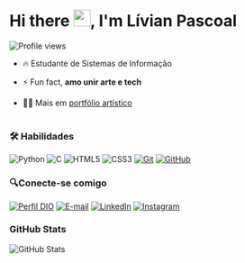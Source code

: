 
<h1 align="left">Hi there <img src="https://raw.githubusercontent.com/aemmadi/aemmadi/master/wave.gif" height="30px">, I'm Lívian Pascoal</h1>
<p align="left"> <img src="https://komarev.com/ghpvc/?username=th1rt3en13&color=red" alt="Profile views" /> </p>

- 🔥 Estudante de Sistemas de Informação

- ⚡ Fun fact, **amo unir arte e tech**

- 👩‍💻 Mais em [portfólio artístico](https://livianpascoal.wixsite.com/portfolio)
<br><br>

### 🛠 Habilidades
![Python](https://img.shields.io/badge/Python-000?style=for-the-badge&logo=python)
![C](https://img.shields.io/badge/C-000?style=for-the-badge&logo=c)
![HTML5](https://img.shields.io/badge/HTML-000?style=for-the-badge&logo=html5&logoColor=30A3DC)
![CSS3](https://img.shields.io/badge/CSS3-000?style=for-the-badge&logo=css3&logoColor=E94D5F)
[![Git](https://img.shields.io/badge/Git-000?style=for-the-badge&logo=git&logoColor=E94D5F)](https://git-scm.com/doc) 
[![GitHub](https://img.shields.io/badge/GitHub-000?style=for-the-badge&logo=github&logoColor=30A3DC)](https://docs.github.com/)

### 🔍Conecte-se comigo
[![Perfil DIO](https://img.shields.io/badge/-Meu%20Perfil%20na%20DIO-30A3DC?style=for-the-badge)](https://web.dio.me/users/livianpasc?tab=skills)
[![E-mail](https://img.shields.io/badge/-Email-000?style=for-the-badge&logo=microsoft-outlook&logoColor=E94D5F)](mailto:livianpasc@gmail.com)
[![LinkedIn](https://img.shields.io/badge/-LinkedIn-000?style=for-the-badge&logo=linkedin&logoColor=30A3DC)](https://www.linkedin.com/in/lívian-pascoal/)
[![Instagram](https://img.shields.io/badge/Instagram-000?style=for-the-badge&logo=instagram)](https://www.instagram.com/livianpascoal/)


### GitHub Stats
![GitHub Stats](https://github-readme-stats.vercel.app/api?username=th1rt3en13&theme=transparent&bg_color=000&border_color=30A3DC&show_icons=true&icon_color=30A3DC&title_color=E94D5F&text_color=FFF)


